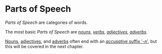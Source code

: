 # Parts of Speech

_Parts of Speech_ are categories of words.

The most basic _Parts of Speech_ are [_nouns_](./nouns.md), [_verbs_](./verbs.md), [_adjectives_](./adwords.md), [_adverbs_](./adwords.md).

[Nouns](./nouns.md), [adjectives](./adwords.md), and [adverbs](./adwords.md) often end with an [_accusative_ suffix '_-n_'](./../accusative/README.md), but this will be covered in the next chapter.
